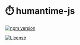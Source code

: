 # ⏱️ humantime-js

[![npm version](https://img.shields.io/npm/v/humantime-js?style=flat-square&color=brightgreen)](https://www.npmjs.com/package/humantime-js)

[![License](https://img.shields.io/npm/l/humantime-js?style=flat-square)](LICENSE)
